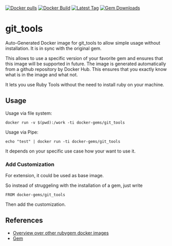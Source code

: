 [![Docker pulls](https://img.shields.io/docker/pulls/rubygem/git_tools.svg)](https://hub.docker.com/r/rubygem/git_tools/)
[![Docker Build](https://img.shields.io/docker/automated/rubygem/git_tools.svg)](https://hub.docker.com/r/rubygem/git_tools/)
[![Latest Tag](https://img.shields.io/github/tag/docker-rubygem/git_tools.svg)](https://hub.docker.com/r/rubygem/git_tools/)
[![Gem Downloads](https://img.shields.io/gem/dt/git_tools.svg)](https://rubygems.org/gems/git_tools/)
# git_tools

Auto-Generated Docker image for git_tools to allow simple usage without installation.
It is in sync with the original gem.

This allows to use a specific version of your favorite gem and ensures that this image will be supported in future.
The image is generated automatically from a github repository by Docker Hub.
This ensures that you exactly know what is in the image and what not.

It lets you use Ruby Tools without the need to install ruby on your machine.

## Usage

Usage via file system:

`docker run -v $(pwd):/work -ti docker-gems/git_tools`

Usage via Pipe:

`echo "test" | docker run -ti docker-gems/git_tools`

It depends on your specific use case how your want to use it.

### Add Customization

For extension, it could be used as base image.

So instead of struggeling with the installation of a gem, just write

`FROM docker-gems/git_tools`

Then add the customization.

## References

 - [Overview over other rubygem docker images](https://github.com/thinkbot/docker-rubygem)
 - [Gem](https://rubygems.org/gems/git_tools/)
